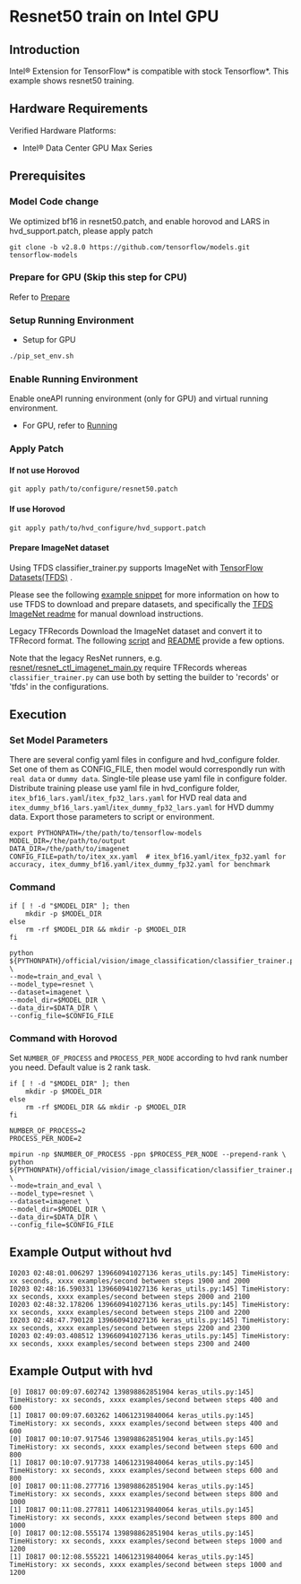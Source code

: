 # Resnet50 train on Intel GPU

## Introduction

Intel® Extension for TensorFlow* is compatible with stock Tensorflow*. 
This example shows resnet50 training.

## Hardware Requirements

Verified Hardware Platforms:
 - Intel® Data Center GPU Max Series
 
## Prerequisites

### Model Code change
We optimized bf16 in resnet50.patch, and enable horovod and LARS in hvd_support.patch, please apply patch
```
git clone -b v2.8.0 https://github.com/tensorflow/models.git tensorflow-models
```

### Prepare for GPU (Skip this step for CPU)

Refer to [Prepare](../common_guide_running.md##Prepare)

### Setup Running Environment

* Setup for GPU
```bash
./pip_set_env.sh
```

### Enable Running Environment

Enable oneAPI running environment (only for GPU) and virtual running environment.

   * For GPU, refer to [Running](../common_guide_running.md##Running)

### Apply Patch

#### If not use Horovod
```
git apply path/to/configure/resnet50.patch
```

#### If use Horovod
```
git apply path/to/hvd_configure/hvd_support.patch
```
#### Prepare ImageNet dataset
Using TFDS
classifier_trainer.py supports ImageNet with [TensorFlow Datasets(TFDS)](https://www.tensorflow.org/datasets/overview) .

Please see the following [example snippet](https://github.com/tensorflow/datasets/blob/master/tensorflow_datasets/scripts/download_and_prepare.py) for more information on how to use TFDS to download and prepare datasets, and specifically the [TFDS ImageNet readme](https://github.com/tensorflow/datasets/blob/master/docs/catalog/imagenet2012.md) for manual download instructions.

Legacy TFRecords
Download the ImageNet dataset and convert it to TFRecord format. The following [script](https://github.com/tensorflow/tpu/blob/master/tools/datasets/imagenet_to_gcs.py) and [README](https://github.com/tensorflow/tpu/tree/master/tools/datasets#imagenet_to_gcspy) provide a few options.

Note that the legacy ResNet runners, e.g. [resnet/resnet_ctl_imagenet_main.py](https://github.com/tensorflow/models/blob/v2.8.0/official/vision/image_classification/resnet/resnet_ctl_imagenet_main.py) require TFRecords whereas `classifier_trainer.py` can use both by setting the builder to 'records' or 'tfds' in the configurations.

## Execution
### Set Model Parameters
There are several config yaml files in configure and hvd_configure folder. Set one of them as CONFIG_FILE, then model would correspondly run with `real data` or `dummy data`. Single-tile please use yaml file in configure folder. Distribute training please use yaml file in hvd_configure folder, `itex_bf16_lars.yaml`/`itex_fp32_lars.yaml` for HVD real data and `itex_dummy_bf16_lars.yaml`/`itex_dummy_fp32_lars.yaml` for HVD dummy data.
Export those parameters to script or environment.
```
export PYTHONPATH=/the/path/to/tensorflow-models
MODEL_DIR=/the/path/to/output
DATA_DIR=/the/path/to/imagenet
CONFIG_FILE=path/to/itex_xx.yaml  # itex_bf16.yaml/itex_fp32.yaml for accuracy, itex_dummy_bf16.yaml/itex_dummy_fp32.yaml for benchmark

```

### Command

```
if [ ! -d "$MODEL_DIR" ]; then
    mkdir -p $MODEL_DIR
else
    rm -rf $MODEL_DIR && mkdir -p $MODEL_DIR                         
fi

python ${PYTHONPATH}/official/vision/image_classification/classifier_trainer.py \
--mode=train_and_eval \
--model_type=resnet \
--dataset=imagenet \
--model_dir=$MODEL_DIR \
--data_dir=$DATA_DIR \
--config_file=$CONFIG_FILE
```

### Command with Horovod
Set `NUMBER_OF_PROCESS` and `PROCESS_PER_NODE` according to hvd rank number you need. Default value is 2 rank task.

```
if [ ! -d "$MODEL_DIR" ]; then
    mkdir -p $MODEL_DIR
else
    rm -rf $MODEL_DIR && mkdir -p $MODEL_DIR                         
fi

NUMBER_OF_PROCESS=2
PROCESS_PER_NODE=2

mpirun -np $NUMBER_OF_PROCESS -ppn $PROCESS_PER_NODE --prepend-rank \
python ${PYTHONPATH}/official/vision/image_classification/classifier_trainer.py \
--mode=train_and_eval \
--model_type=resnet \
--dataset=imagenet \
--model_dir=$MODEL_DIR \
--data_dir=$DATA_DIR \
--config_file=$CONFIG_FILE
```

## Example Output without hvd
```
I0203 02:48:01.006297 139660941027136 keras_utils.py:145] TimeHistory: xx seconds, xxxx examples/second between steps 1900 and 2000
I0203 02:48:16.590331 139660941027136 keras_utils.py:145] TimeHistory: xx seconds, xxxx examples/second between steps 2000 and 2100
I0203 02:48:32.178206 139660941027136 keras_utils.py:145] TimeHistory: xx seconds, xxxx examples/second between steps 2100 and 2200
I0203 02:48:47.790128 139660941027136 keras_utils.py:145] TimeHistory: xx seconds, xxxx examples/second between steps 2200 and 2300
I0203 02:49:03.408512 139660941027136 keras_utils.py:145] TimeHistory: xx seconds, xxxx examples/second between steps 2300 and 2400
```
## Example Output with hvd
```
[0] I0817 00:09:07.602742 139898862851904 keras_utils.py:145] TimeHistory: xx seconds, xxxx examples/second between steps 400 and 600
[1] I0817 00:09:07.603262 140612319840064 keras_utils.py:145] TimeHistory: xx seconds, xxxx examples/second between steps 400 and 600
[0] I0817 00:10:07.917546 139898862851904 keras_utils.py:145] TimeHistory: xx seconds, xxxx examples/second between steps 600 and 800
[1] I0817 00:10:07.917738 140612319840064 keras_utils.py:145] TimeHistory: xx seconds, xxxx examples/second between steps 600 and 800
[0] I0817 00:11:08.277716 139898862851904 keras_utils.py:145] TimeHistory: xx seconds, xxxx examples/second between steps 800 and 1000
[1] I0817 00:11:08.277811 140612319840064 keras_utils.py:145] TimeHistory: xx seconds, xxxx examples/second between steps 800 and 1000
[0] I0817 00:12:08.555174 139898862851904 keras_utils.py:145] TimeHistory: xx seconds, xxxx examples/second between steps 1000 and 1200
[1] I0817 00:12:08.555221 140612319840064 keras_utils.py:145] TimeHistory: xx seconds, xxxx examples/second between steps 1000 and 1200